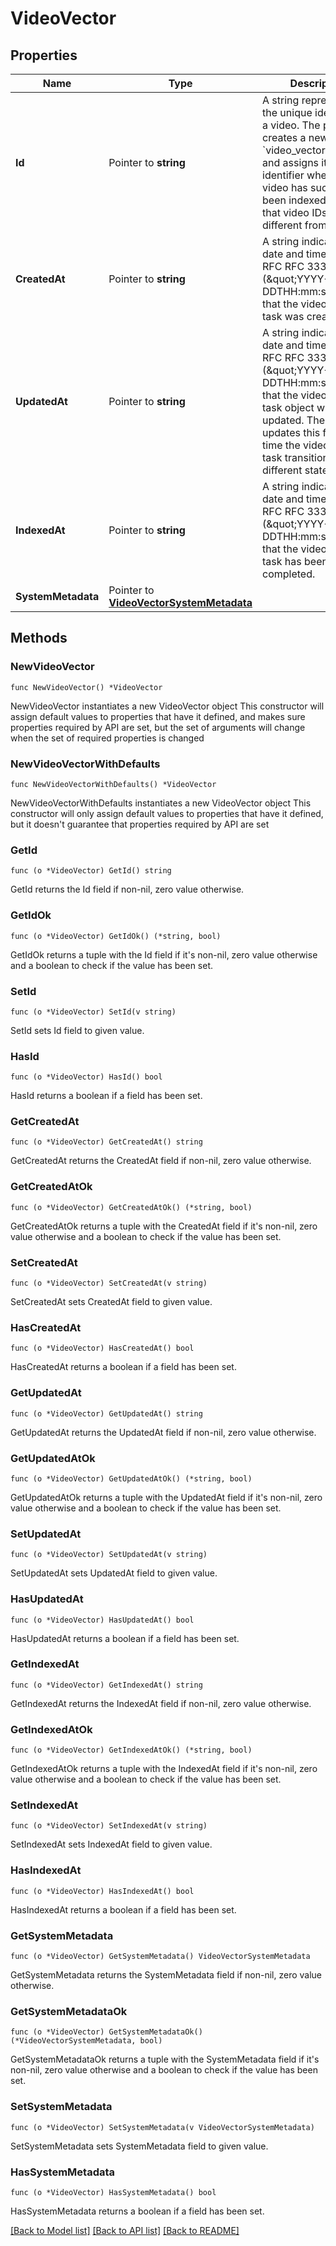 # VideoVector

## Properties

Name | Type | Description | Notes
------------ | ------------- | ------------- | -------------
**Id** | Pointer to **string** | A string representing the unique identifier of a video. The platform creates a new &#x60;video_vector&#x60; object and assigns it a unique identifier when the video has successfully been indexed. Note that video IDs are different from task IDs.  | [optional] 
**CreatedAt** | Pointer to **string** | A string indicating the date and time, in the RFC RFC 3339 format (\&quot;YYYY-MM-DDTHH:mm:ssZ\&quot;), that the video indexing task was created.  | [optional] 
**UpdatedAt** | Pointer to **string** | A string indicating the date and time, in the RFC RFC 3339 format (\&quot;YYYY-MM-DDTHH:mm:ssZ\&quot;), that the video indexing task object was last updated. The platform updates this field every time the video indexing task transitions to a different state.  | [optional] 
**IndexedAt** | Pointer to **string** | A string indicating the date and time, in the RFC RFC 3339 format (\&quot;YYYY-MM-DDTHH:mm:ssZ\&quot;), that the video indexing task has been completed.  | [optional] 
**SystemMetadata** | Pointer to [**VideoVectorSystemMetadata**](VideoVectorSystemMetadata.md) |  | [optional] 

## Methods

### NewVideoVector

`func NewVideoVector() *VideoVector`

NewVideoVector instantiates a new VideoVector object
This constructor will assign default values to properties that have it defined,
and makes sure properties required by API are set, but the set of arguments
will change when the set of required properties is changed

### NewVideoVectorWithDefaults

`func NewVideoVectorWithDefaults() *VideoVector`

NewVideoVectorWithDefaults instantiates a new VideoVector object
This constructor will only assign default values to properties that have it defined,
but it doesn't guarantee that properties required by API are set

### GetId

`func (o *VideoVector) GetId() string`

GetId returns the Id field if non-nil, zero value otherwise.

### GetIdOk

`func (o *VideoVector) GetIdOk() (*string, bool)`

GetIdOk returns a tuple with the Id field if it's non-nil, zero value otherwise
and a boolean to check if the value has been set.

### SetId

`func (o *VideoVector) SetId(v string)`

SetId sets Id field to given value.

### HasId

`func (o *VideoVector) HasId() bool`

HasId returns a boolean if a field has been set.

### GetCreatedAt

`func (o *VideoVector) GetCreatedAt() string`

GetCreatedAt returns the CreatedAt field if non-nil, zero value otherwise.

### GetCreatedAtOk

`func (o *VideoVector) GetCreatedAtOk() (*string, bool)`

GetCreatedAtOk returns a tuple with the CreatedAt field if it's non-nil, zero value otherwise
and a boolean to check if the value has been set.

### SetCreatedAt

`func (o *VideoVector) SetCreatedAt(v string)`

SetCreatedAt sets CreatedAt field to given value.

### HasCreatedAt

`func (o *VideoVector) HasCreatedAt() bool`

HasCreatedAt returns a boolean if a field has been set.

### GetUpdatedAt

`func (o *VideoVector) GetUpdatedAt() string`

GetUpdatedAt returns the UpdatedAt field if non-nil, zero value otherwise.

### GetUpdatedAtOk

`func (o *VideoVector) GetUpdatedAtOk() (*string, bool)`

GetUpdatedAtOk returns a tuple with the UpdatedAt field if it's non-nil, zero value otherwise
and a boolean to check if the value has been set.

### SetUpdatedAt

`func (o *VideoVector) SetUpdatedAt(v string)`

SetUpdatedAt sets UpdatedAt field to given value.

### HasUpdatedAt

`func (o *VideoVector) HasUpdatedAt() bool`

HasUpdatedAt returns a boolean if a field has been set.

### GetIndexedAt

`func (o *VideoVector) GetIndexedAt() string`

GetIndexedAt returns the IndexedAt field if non-nil, zero value otherwise.

### GetIndexedAtOk

`func (o *VideoVector) GetIndexedAtOk() (*string, bool)`

GetIndexedAtOk returns a tuple with the IndexedAt field if it's non-nil, zero value otherwise
and a boolean to check if the value has been set.

### SetIndexedAt

`func (o *VideoVector) SetIndexedAt(v string)`

SetIndexedAt sets IndexedAt field to given value.

### HasIndexedAt

`func (o *VideoVector) HasIndexedAt() bool`

HasIndexedAt returns a boolean if a field has been set.

### GetSystemMetadata

`func (o *VideoVector) GetSystemMetadata() VideoVectorSystemMetadata`

GetSystemMetadata returns the SystemMetadata field if non-nil, zero value otherwise.

### GetSystemMetadataOk

`func (o *VideoVector) GetSystemMetadataOk() (*VideoVectorSystemMetadata, bool)`

GetSystemMetadataOk returns a tuple with the SystemMetadata field if it's non-nil, zero value otherwise
and a boolean to check if the value has been set.

### SetSystemMetadata

`func (o *VideoVector) SetSystemMetadata(v VideoVectorSystemMetadata)`

SetSystemMetadata sets SystemMetadata field to given value.

### HasSystemMetadata

`func (o *VideoVector) HasSystemMetadata() bool`

HasSystemMetadata returns a boolean if a field has been set.


[[Back to Model list]](../README.md#documentation-for-models) [[Back to API list]](../README.md#documentation-for-api-endpoints) [[Back to README]](../README.md)


